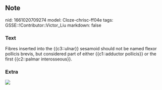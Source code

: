## Note
nid: 1661020709274
model: Cloze-chrisc-ff04e
tags: GSSE::!Contributor::Victor_Liu
markdown: false

### Text
Fibres inserted into the {{c3::ulnar}} sesamoid should not be named flexor pollicis brevis, but considered part of either {{c1::adductor pollicis}} or the first {{c2::palmar interosseous}}.

### Extra
<img src="paste-4ea7d92237be3f59f1b990e02deef2d271aeaf96.jpg">
